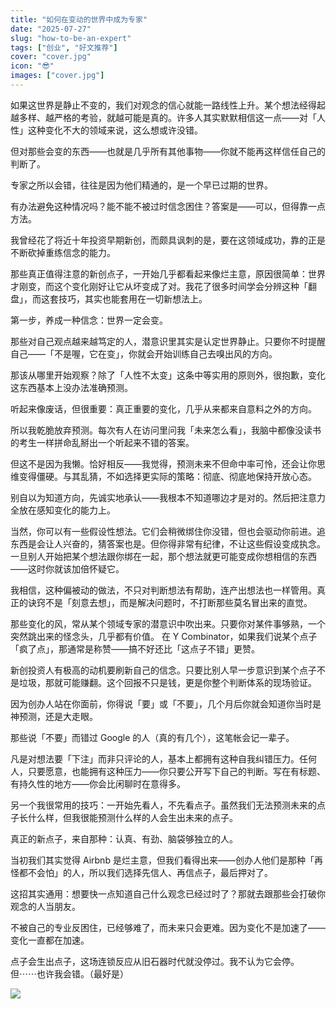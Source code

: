 ```yaml
---
title: "如何在变动的世界中成为专家"
date: "2025-07-27"
slug: "how-to-be-an-expert"
tags: ["创业", "好文推荐"]
cover: "cover.jpg"
icon: "😎"
images: ["cover.jpg"]
---
```

如果这世界是静止不变的，我们对观念的信心就能一路线性上升。某个想法经得起越多样、越严格的考验，就越可能是真的。许多人其实默默相信这一点——对「人性」这种变化不大的领域来说，这么想或许没错。



但对那些会变的东西——也就是几乎所有其他事物——你就不能再这样信任自己的判断了。



专家之所以会错，往往是因为他们精通的，是一个早已过期的世界。



有办法避免这种情况吗？能不能不被过时信念困住？答案是——可以，但得靠一点方法。



我曾经花了将近十年投资早期新创，而颇具讽刺的是，要在这领域成功，靠的正是不断砍掉重练信念的能力。



那些真正值得注意的新创点子，一开始几乎都看起来像烂主意，原因很简单：世界才刚变，而这个变化刚好让它从坏变成了对。我花了很多时间学会分辨这种「翻盘」，而这套技巧，其实也能套用在一切新想法上。



第一步，养成一种信念：世界一定会变。



那些对自己观点越来越笃定的人，潜意识里其实是认定世界静止。只要你不时提醒自己——「不是喔，它在变」，你就会开始训练自己去嗅出风的方向。



那该从哪里开始观察？除了「人性不太变」这条中等实用的原则外，很抱歉，变化这东西基本上没办法准确预测。



听起来像废话，但很重要：真正重要的变化，几乎从来都来自意料之外的方向。



所以我乾脆放弃预测。每次有人在访问里问我「未来怎么看」，我脑中都像没读书的考生一样拼命乱掰出一个听起来不错的答案。



但这不是因为我懒。恰好相反——我觉得，预测未来不但命中率可怜，还会让你思维变得僵硬。与其乱猜，不如选择更实际的策略：彻底、彻底地保持开放心态。



别自以为知道方向，先诚实地承认——我根本不知道哪边才是对的。然后把注意力全放在感知变化的能力上。



当然，你可以有一些假设性想法。它们会稍微绑住你没错，但也会驱动你前进。追东西是会让人兴奋的，猜答案也是。但你得非常有纪律，不让这些假设变成执念。
一旦别人开始把某个想法跟你绑在一起，那个想法就更可能变成你想相信的东西——这时你就该加倍怀疑它。



我相信，这种偏被动的做法，不只对判断想法有帮助，连产出想法也一样管用。真正的诀窍不是「刻意去想」，而是解决问题时，不打断那些莫名冒出来的直觉。



那些变化的风，常从某个领域专家的潜意识中吹出来。只要你对某件事够熟，一个突然跳出来的怪念头，几乎都有价值。
在 Y Combinator，如果我们说某个点子「疯了点」，那通常是称赞——搞不好还比「这点子不错」更赞。



新创投资人有极高的动机要刷新自己的信念。只要比别人早一步意识到某个点子不是垃圾，那就可能赚翻。这个回报不只是钱，更是你整个判断体系的现场验证。



因为创办人站在你面前，你得说「要」或「不要」，几个月后你就会知道你当时是神预测，还是大走眼。



那些说「不要」而错过 Google 的人（真的有几个），这笔帐会记一辈子。



凡是对想法要「下注」而非只评论的人，基本上都拥有这种自我纠错压力。任何人，只要愿意，也能拥有这种压力——你只要公开写下自己的判断。写在有标题、有持久性的地方——你会比闲聊时在意得多。



另一个我很常用的技巧：一开始先看人，不先看点子。虽然我们无法预测未来的点子长什么样，但我很能预测什么样的人会生出未来的点子。



真正的新点子，来自那种：认真、有劲、脑袋够独立的人。



当初我们其实觉得 Airbnb 是烂主意，但我们看得出来——创办人他们是那种「再怪都不会怕」的人，所以我们选择先信人、再信点子，最后押对了。



这招其实通用：想要快一点知道自己什么观念已经过时了？那就去跟那些会打破你观念的人当朋友。



不被自己的专业反困住，已经够难了，而未来只会更难。因为变化不是加速了——变化一直都在加速。



点子会生出点子，这场连锁反应从旧石器时代就没停过。我不认为它会停。
但⋯⋯也许我会错。（最好是）




![](https://prod-files-secure.s3.us-west-2.amazonaws.com/112d0858-5090-4d34-a606-b75eb8d65fd2/46476355-9cf3-4e99-9b7a-3531bc426380/1000202064.png?X-Amz-Algorithm=AWS4-HMAC-SHA256&X-Amz-Content-Sha256=UNSIGNED-PAYLOAD&X-Amz-Credential=ASIAZI2LB4664YOKWZAD%2F20251030%2Fus-west-2%2Fs3%2Faws4_request&X-Amz-Date=20251030T223338Z&X-Amz-Expires=3600&X-Amz-Security-Token=IQoJb3JpZ2luX2VjED0aCXVzLXdlc3QtMiJHMEUCIQDLL1J3x05n29tX233UahO6QHIqXlur6tzz9fNQTMCRUQIgZMBB2JnsG5MdMu3Ilv6rrFGsVDoKaHDREmZJeTHHHAMqiAQI9v%2F%2F%2F%2F%2F%2F%2F%2F%2F%2FARAAGgw2Mzc0MjMxODM4MDUiDG%2FKOe7ItC%2BQ1Ecr3SrcA4lZzmIKRL5apu0FrERvt8vE%2F1rXh4fewR0NEzqdE6Rcg%2BOmyitLq8DwxXdgHgwxSMNBN89f1GJq%2FkeqjnZnlmhQ3BMJm3ruSq90b6Sq9IfdMwT58krA27MIyP5DdDCVyqLcMbhtkX5k7zc25GIWn4%2Bjd%2BYRVurEBuSLQ5ijoPVAZrThF3Abys0hq7i1bJ%2BVREO1XfF2IhRjxDns09ZuwXgEcgb3mHhPP2B00nO%2FzBHwmc%2Fxi%2B77CoX7YiF3eKkAhW%2FDsuE%2B3NSNrLY4rcwu78VwIEnErDVG2w40YuakEhTQnuImUnflIBlqNAg1tZaOSp7WauL%2BQDOA2cVWQKlnAGPSOGp4tOxI4pjFrCtapp6C3XMUl%2Br0QRcUg951qLI8rboId%2BMXh2ncIRvj2XnswY0FYErOAKkB5aiyWI5Bxz%2BwD%2B%2FALNecmpZm%2FlJM5%2FEEp3UVbb5DASMiBtx2i6q2TviOclxUrheKaz7fTA7fg54yyHDng1DKky%2BoftsviXtg9QHgasvxIkmlH6hkiAOK%2BpeOYa8ofg%2BIxNrhhzkPixKrtIzNtUjt%2FFqLlAdwH72i8g1r8BnGCQJxhfplHCY821rMfH6AMdLEFkz6TwrbnBKC%2BYFvowJ9A2H%2FhuJmMMOqj8gGOqUBkvMVIRBogc1X010hhuuqpTWTgM5G5g1s4KjKwO6P85IPNojFOpjjwRHfCQFWlIUpjyKgJoMXvoxazOritk%2FGGdOQOE5RouPdo%2BVXeFRQ2GlmOiuHyrEvdnu0uEeWoAJGQlRJac1%2F2h7MuGZejoeM2Oi4Tf%2BDGkoEaFk0uAX4opQTDJ%2B%2BsT5uQ9TcT3QBq0VeComY7x6qGE0m96XgQy9S39gxL5OD&X-Amz-Signature=8bfbdbb0986a7f3a2fe0a23a8c19775bf019ec2a14b55ced0a43786359dea80d&X-Amz-SignedHeaders=host&x-amz-checksum-mode=ENABLED&x-id=GetObject)


